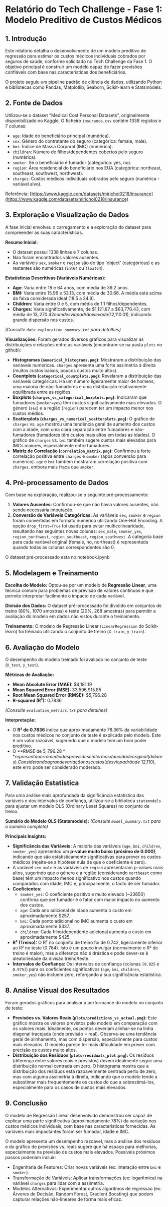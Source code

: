 # Relatório do Tech Challenge - Fase 1: Modelo Preditivo de Custos Médicos

## 1. Introdução

Este relatório detalha o desenvolvimento de um modelo preditivo de regressão para estimar os custos médicos individuais cobrados por seguros de saúde, conforme solicitado no Tech Challenge da Fase 1. O objetivo principal é construir um modelo capaz de fazer previsões confiáveis com base nas características dos beneficiários.

O projeto seguiu um pipeline padrão de ciência de dados, utilizando Python e bibliotecas como Pandas, Matplotlib, Seaborn, Scikit-learn e Statsmodels.

## 2. Fonte de Dados

Utilizou-se o dataset "Medical Cost Personal Datasets", originalmente disponibilizado no Kaggle. O ficheiro `insurance.csv` contém 1338 registos e 7 colunas:

-   `age`: Idade do beneficiário principal (numérica).
-   `sex`: Género do contratante do seguro (categórica: female, male).
-   `bmi`: Índice de Massa Corporal (IMC) (numérica).
-   `children`: Número de filhos/dependentes cobertos pelo seguro (numérica).
-   `smoker`: Se o beneficiário é fumador (categórica: yes, no).
-   `region`: Área residencial do beneficiário nos EUA (categórica: northeast, southeast, southwest, northwest).
-   `charges`: Custos médicos individuais cobrados pelo seguro (numérica - variável alvo).

Referência: [https://www.kaggle.com/datasets/mirichoi0218/insurance](https://www.kaggle.com/datasets/mirichoi0218/insurance)

## 3. Exploração e Visualização de Dados

A fase inicial envolveu o carregamento e a exploração do dataset para compreender as suas características.

**Resumo Inicial:**

-   O dataset possui 1338 linhas e 7 colunas.
-   Não foram encontrados valores ausentes.
-   As variáveis  `sex`,  `smoker`  e  `region`  são do tipo 'object' (categóricas) e as restantes são numéricas (`int64`  ou  `float64`).

**Estatísticas Descritivas (Variáveis Numéricas):**

-   **Age:**  Varia entre 18 e 64 anos, com média de 39.2 anos.
-   **BMI:**  Varia entre 15.96 e 53.13, com média de 30.66. A média está acima da faixa considerada ideal (18.5 a 24.9).
-   **Children:**  Varia entre 0 e 5, com média de 1.1 filhos/dependentes.
-   **Charges:**  Varia significativamente, de $1,121.87 a $63,770.43, com média de $13,270.42 e um desvio padrão elevado ($12,110.01), indicando grande dispersão nos custos.

_(Consulte `data_exploration_summary.txt` para detalhes)_

**Visualizações:** Foram gerados diversos gráficos para visualizar as distribuições e relações entre as variáveis (encontram-se na pasta `plots` no github):

-   **Histogramas (`numerical_histograms.png`):**  Mostraram a distribuição das variáveis numéricas.  `charges`  apresenta uma forte assimetria à direita (muitos custos baixos, poucos custos muito altos).
-   **Countplots (`categorical_countplots.png`):**  Revelaram a distribuição das variáveis categóricas. Há um número ligeiramente maior de homens, uma maioria de não-fumadores e uma distribuição relativamente equilibrada entre as regiões.
-   **Boxplots (`charges_vs_categorical_boxplots.png`):**  Indicaram que fumadores (`smoker=yes`) têm custos significativamente mais elevados. O género (`sex`) e a região (`region`) parecem ter um impacto menor nos custos médios.
-   **Scatterplots (`charges_vs_numerical_scatterplots.png`):**  O gráfico de  `charges`  vs.  `age`  mostrou uma tendência geral de aumento dos custos com a idade, com uma clara separação entre fumadores e não-fumadores (fumadores têm custos mais altos em todas as idades). O gráfico de  `charges`  vs.  `bmi`  também sugere custos mais elevados para IMCs maiores, especialmente entre fumadores.
-   **Matriz de Correlação (`correlation_matrix.png`):**  Confirmou a forte correlação positiva entre  `charges`  e  `smoker`  (após conversão para numérico).  `age`  e  `bmi`  também mostraram correlação positiva com  `charges`, embora mais fraca que  `smoker`.

## 4. Pré-processamento de Dados

Com base na exploração, realizou-se o seguinte pré-processamento:

1.  **Valores Ausentes:**  Confirmou-se que não havia valores ausentes, não sendo necessária imputação.
2.  **Conversão de Variáveis Categóricas:**  As variáveis  `sex`,  `smoker`  e  `region`  foram convertidas em formato numérico utilizando One-Hot Encoding. A opção  `drop_first=True`  foi usada para evitar multicolinearidade, resultando nas seguintes novas colunas:  `sex_male`,  `smoker_yes`,  `region_northwest`,  `region_southeast`,  `region_southwest`. A categoria base para cada variável original (female, no, northeast) é representada quando todas as colunas correspondentes são 0.

O dataset pré-processado esta no notebook.ipynb

## 5. Modelagem e Treinamento

**Escolha do Modelo:** Optou-se por um modelo de **Regressão Linear**, uma técnica comum para problemas de previsão de valores contínuos e que permite interpretar facilmente o impacto de cada variável.

**Divisão dos Dados:** O dataset pré-processado foi dividido em conjuntos de treino (80%, 1070 amostras) e teste (20%, 268 amostras) para permitir a avaliação do modelo em dados não vistos durante o treinamento.

**Treinamento:** O modelo de Regressão Linear (`LinearRegression` do Scikit-learn) foi treinado utilizando o conjunto de treino (`X_train`, `y_train`).

## 6. Avaliação do Modelo

O desempenho do modelo treinado foi avaliado no conjunto de teste (`X_test`, `y_test`).

**Métricas de Avaliação:**

-   **Mean Absolute Error (MAE):**  $4,181.19
-   **Mean Squared Error (MSE):**  33,596,915.85
-   **Root Mean Squared Error (RMSE):**  $5,796.28
-   **R-squared (R²):**  0.7836

_(Consulte `evaluation_metrics.txt` para detalhes)_

**Interpretação:**

-   O  **R² de 0.7836**  indica que aproximadamente 78.36% da variabilidade nos custos médicos no conjunto de teste é explicada pelo modelo. Este é um valor razoável, sugerindo que o modelo tem um bom poder preditivo.
-   O  **RMSE de $5,796.28**  representa o erro médio das previsões em termos da unidade original (dólares). Considerando a grande variação nos custos (desvio padrão de ~$12,110), este erro pode ser considerado moderado.

## 7. Validação Estatística

Para uma análise mais aprofundada da significância estatística das variáveis e dos intervalos de confiança, utilizou-se a biblioteca `statsmodels` para ajustar um modelo OLS (Ordinary Least Squares) no conjunto de treino.

**Sumário do Modelo OLS (Statsmodels):** _(Consulte `model_summary.txt` para o sumário completo)_

**Principais Insights:**

-   **Significância das Variáveis:**  A maioria das variáveis (`age`,  `bmi`,  `children`,  `smoker_yes`) apresentou um  **p-value muito baixo (próximo de 0.000)**, indicando que são estatisticamente significativas para prever os custos médicos (rejeita-se a hipótese nula de que o coeficiente é zero).
-   A variável  `sex_male`  e as variáveis de  `region`  apresentaram p-values mais altos, sugerindo que o género e a região (considerando  `northeast`  como base) têm um impacto menos significativo nos custos quando comparados com idade, IMC e, principalmente, o facto de ser fumador.
-   **Coeficientes:**
    -   `smoker_yes`: O coeficiente positivo e muito elevado (~23650) confirma que ser fumador é o fator com maior impacto no aumento dos custos.
    -   `age`: Cada ano adicional de idade aumenta o custo em aproximadamente $257.
    -   `bmi`: Cada ponto adicional no IMC aumenta o custo em aproximadamente $337.
    -   `children`: Cada filho/dependente adicional aumenta o custo em aproximadamente $425.
-   **R² (Treino):**  O R² no conjunto de treino foi de 0.742, ligeiramente inferior ao R² no teste (0.784). Isto é um pouco invulgar (normalmente o R² de treino é maior), mas a diferença não é drástica e pode dever-se à aleatoriedade da divisão treino/teste.
-   **Intervalos de Confiança:**  Os intervalos de confiança (colunas  `[0.025`  e  `0.975]`) para os coeficientes significativos (`age`,  `bmi`,  `children`,  `smoker_yes`) não incluem zero, reforçando a sua significância estatística.

## 8. Análise Visual dos Resultados

Foram gerados gráficos para analisar a performance do modelo no conjunto de teste:

-   **Previsões vs. Valores Reais (`plots/predictions_vs_actual.png`):**  Este gráfico mostra os valores previstos pelo modelo em comparação com os valores reais. Idealmente, os pontos deveriam alinhar-se na linha diagonal tracejada (onde previsão = real). Observa-se uma tendência geral de alinhamento, mas com dispersão, especialmente para custos mais elevados. O modelo parece ter mais dificuldade em prever com precisão os custos muito altos.
-   **Distribuição dos Resíduos (`plots/residuals_plot.png`):**  Os resíduos (diferença entre valores reais e previstos) devem idealmente seguir uma distribuição normal centrada em zero. O histograma mostra que a distribuição dos resíduos está razoavelmente centrada perto de zero, mas com alguma assimetria à direita, indicando que o modelo tende a subestimar mais frequentemente os custos do que a sobrestimá-los, especialmente para os casos de custos mais elevados.

## 9. Conclusão

O modelo de Regressão Linear desenvolvido demonstrou ser capaz de explicar uma parte significativa (aproximadamente 78%) da variação nos custos médicos individuais, com base nas características fornecidas. As variáveis mais impactantes foram ser fumador, idade e IMC.

O modelo apresenta um desempenho razoável, mas a análise dos resíduos e do gráfico de previsões vs. reais sugere que há espaço para melhorias, especialmente na previsão de custos mais elevados. Possíveis próximos passos poderiam incluir:

-   Engenharia de Features: Criar novas variáveis (ex: interação entre  `bmi`  e  `smoker`).
-   Transformação de Variáveis: Aplicar transformações (ex: logarítmica) na variável  `charges`  para lidar com a assimetria.
-   Modelos Alternativos: Experimentar outros algoritmos de regressão (ex: Árvores de Decisão, Random Forest, Gradient Boosting) que podem capturar relações não-lineares de forma mais eficaz.

